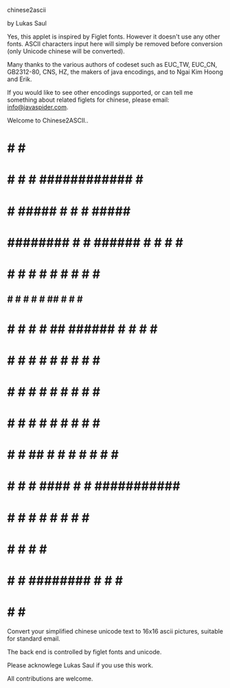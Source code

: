 
chinese2ascii

by Lukas Saul

Yes, this applet is inspired by Figlet fonts.  However it doesn't use any other fonts.  ASCII characters input here will simply be removed before conversion (only Unicode chinese will be converted).

Many thanks to the various authors of codeset such as EUC_TW, EUC_CN, GB2312-80, CNS, HZ, the makers of java encodings, and to Ngai Kim Hoong and Erik.

If you would like to see other encodings supported, or can tell me something about related figlets for chinese, please email: info@javaspider.com. 



Welcome to Chinese2ASCII..
   #   #                  #                                      #     
   #   #              #   #          ############         # #######    
   #   #           #####  #   #                #       #####     #     
  #   ########     #  #   ######              #        #  #  #   #     
  #   #      #     #  #  #                   #         #  #  #   #     
 ##  #      #      #  # #                  ##          #  #  #   #     
# # #    #         #  ## ######            #           #  #  #   #     
  #      #         #  #      #             #           #  #  #   # #   
  #    # # #       #  #     #              #           #  #  ########  
  #    # #  #      #  #    #               #           #  #        #   
  #   #  #  ##     #  #   #                #           #  #     #  #   
  #  #   #   #     ####  #                 #           ########### #   
  #      #         #  # #       #          #           #  #        #   
  #      #              #       #          #                       #   
  #    # #               ########        # #                     # #   
  #     #                                 #                       #    
Convert your simplified chinese unicode text to 16x16 ascii pictures, suitable for standard email.

The back end is controlled by figlet fonts and unicode.


Please acknowlege Lukas Saul if you use this work.  

All contributions are welcome.  
